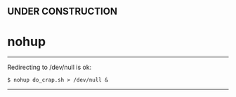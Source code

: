 

## UNDER CONSTRUCTION

# nohup

---

Redirecting to /dev/null is ok:

    $ nohup do_crap.sh > /dev/null &

---